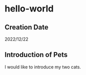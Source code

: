 # hello-world

## Creation Date
2022/12/22

## Introduction of Pets
I would like to introduce my two cats.
